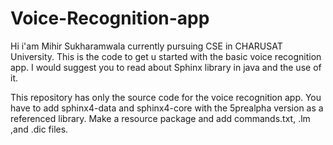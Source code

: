 # Voice-Recognition-app
Hi i'am Mihir Sukharamwala currently pursuing CSE in CHARUSAT University. 
This is the code to get u started with the basic voice recognition app. I would suggest you to read about Sphinx library in java and the use of it.

This repository has only the source code for the voice recognition app. You have to add sphinx4-data and sphinx4-core with the 5prealpha version as a referenced library.
Make a resource package and add commands.txt, .lm ,and .dic files.
